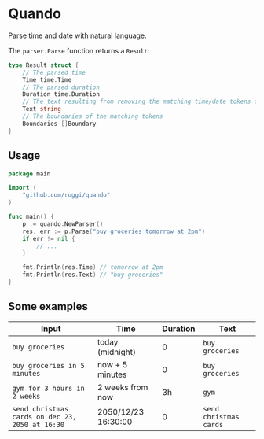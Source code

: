 # Quando

Parse time and date with natural language.

The `parser.Parse` function returns a `Result`:

```go
type Result struct {
    // The parsed time
    Time time.Time
    // The parsed duration
    Duration time.Duration
    // The text resulting from removing the matching time/date tokens from the original string
    Text string
    // The boundaries of the matching tokens
    Boundaries []Boundary
}
```

## Usage

```go
package main

import (
    "github.com/ruggi/quando"
)

func main() {
    p := quando.NewParser()
    res, err := p.Parse("buy groceries tomorrow at 2pm")
    if err != nil {
        // ...
    }

    fmt.Println(res.Time) // tomorrow at 2pm
    fmt.Println(res.Text) // "buy groceries"
}
```

## Some examples

| Input                                           | Time                | Duration | Text                   |
| ----------------------------------------------- | ------------------- | -------- | ---------------------- |
| `buy groceries`                                 | today (midnight)    | 0        | `buy groceries`        |
| `buy groceries in 5 minutes`                    | now + 5 minutes     | 0        | `buy groceries`        |
| `gym for 3 hours in 2 weeks`                    | 2 weeks from now    | 3h       | `gym`                  |
| `send christmas cards on dec 23, 2050 at 16:30` | 2050/12/23 16:30:00 | 0        | `send christmas cards` |
